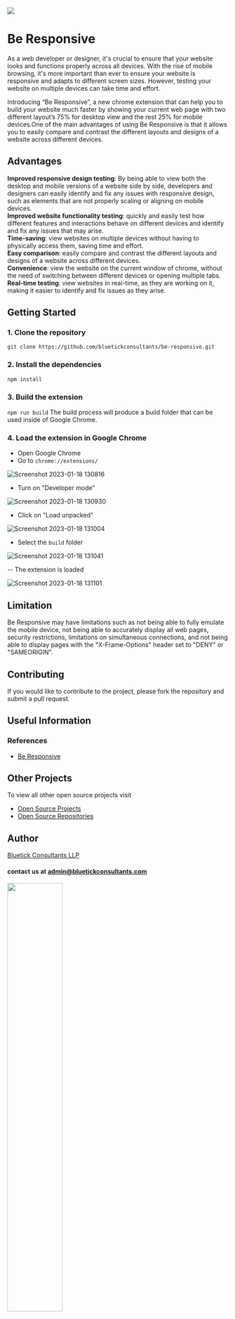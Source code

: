 
<img src="https://user-images.githubusercontent.com/102508088/213113107-22b8374e-1189-48bf-a796-f72431184e15.png" style="margin-right: 10px;">
<h1>Be Responsive</h1>
As a web developer or designer, it's crucial to ensure that your website looks and functions properly across all devices. With the rise of mobile browsing, it's more important than ever to ensure your website is responsive and adapts to different screen sizes. However, testing your website on multiple devices can take time and effort.


Introducing “Be Responsive”, a new chrome extension that can help you to build your website much faster by showing your current web page with two different layout’s 75% for desktop view and the rest 25% for mobile devices.One of the main advantages of using Be Responsive is that it allows you to easily compare and contrast the different layouts and designs of a website across different devices. 



## Advantages <br/>
**Improved responsive design testing**: By being able to view both the desktop and mobile versions of a website side by side, developers and designers can easily identify and fix any issues with responsive design, such as elements that are not properly scaling or aligning on mobile devices.  <br/>
**Improved website functionality testing**: quickly and easily test how different features and interactions behave on different devices and identify and fix any issues that may arise.  <br/>
**Time-saving**: view websites on multiple devices without having to physically access them, saving time and effort.  <br/>
**Easy comparison**: easily compare and contrast the different layouts and designs of a website across different devices.  <br/>
**Convenience**: view the website on the current window of chrome, without the need of switching between different devices or opening multiple tabs.  <br/>
**Real-time testing**: view websites in real-time, as they are working on it, making it easier to identify and fix issues as they arise.  <br/>


## Getting Started

### 1. Clone the repository
`git clone https://github.com/bluetickconsultants/be-responsive.git`

### 2. Install the dependencies
`npm install`

### 3. Build the extension
`npm run build` The build process will produce a build folder that can be used inside of Google Chrome.

### 4. Load the extension in Google Chrome
- Open Google Chrome
- Go to `chrome://extensions/`

![Screenshot 2023-01-18 130816](https://user-images.githubusercontent.com/102508088/213112458-12b8a9e6-21ad-427c-bc9b-6ad09e2d61b6.png)

- Turn on "Developer mode"

![Screenshot 2023-01-18 130930](https://user-images.githubusercontent.com/102508088/213112539-eb8e57bd-5616-40df-87e0-05aea1269a07.png)


- Click on "Load unpacked"

![Screenshot 2023-01-18 131004](https://user-images.githubusercontent.com/102508088/213112564-bf1d74dc-42c0-451e-807b-231c76677620.png)


- Select the `build` folder

![Screenshot 2023-01-18 131041](https://user-images.githubusercontent.com/102508088/213112584-998b1b00-7dd8-4ce2-86ba-8ea33b505ee7.png)

-- The extension is loaded

![Screenshot 2023-01-18 131101](https://user-images.githubusercontent.com/102508088/213112670-0124b0b1-f17c-455b-8a2a-d5625ecfc687.png)


## Limitation
Be Responsive may have limitations such as not being able to fully emulate the mobile device, not being able to accurately display all web pages, security restrictions, limitations on simultaneous connections, and not being able to display pages with the "X-Frame-Options" header set to "DENY" or "SAMEORIGIN".


## Contributing
If you would like to contribute to the project, please fork the repository and submit a pull request.

## Useful Information

### References
- [Be Responsive](https://www.bluetickconsultants.com/beresponsive.html)

## Other Projects

To view all other open source projects visit
  - [ Open Source Projects ](https://www.bluetickconsultants.com/open-source.html) 
  - [ Open Source Repositories ](https://github.com/orgs/bluetickconsultants/repositories)

## Author

[Bluetick Consultants LLP](https://www.bluetickconsultants.com/)
  #### contact us at admin@bluetickconsultants.com

<img src="https://user-images.githubusercontent.com/88481845/215745914-16aa10a5-f24b-4fa9-b1be-432454487788.png" width="50%">


